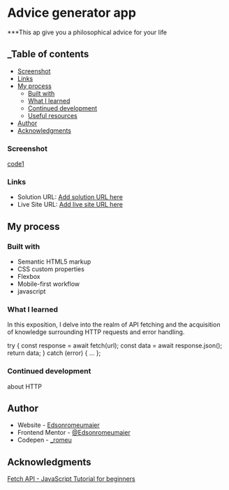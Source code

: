 # Advice generator app

 ***This ap give you a philosophical advice for your life


## _Table of contents


  
  - [Screenshot](#screenshot)
  - [Links](#links)
- [My process](#my-process)
  - [Built with](#built-with)
  - [What I learned](#what-i-learned)
  - [Continued development](#continued-development)
  - [Useful resources](#useful-resources)
- [Author](#author)
- [Acknowledgments](#acknowledgments)


### Screenshot

[code1]()



### Links

- Solution URL: [Add solution URL here](https://your-solution-url.com)
- Live Site URL: [Add live site URL here](https://your-live-site-url.com)

## My process

### Built with

- Semantic HTML5 markup
- CSS custom properties
- Flexbox
- Mobile-first workflow
- javascript

### What I learned

In this exposition, I delve into the realm of API fetching and the acquisition of knowledge surrounding HTTP requests and error handling.


 try {
        const response = await fetch(url);
        const data = await response.json();
        return data;
    } catch (error) {
        ...
         };

### Continued development

about HTTP


## Author

- Website - [Edsonromeumaier](https://www.your-site.com)
- Frontend Mentor - [@Edsonromeumaier](https://www.frontendmentor.io/profile/Edsonromeumaier)
- Codepen - [_romeu](https://codepen.io/_romeu)


## Acknowledgments

[Fetch API - JavaScript Tutorial for beginners](https://www.youtube.com/watch?v=ubw2hdQIl4E) 
